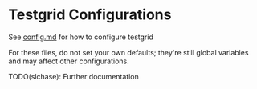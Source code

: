 # Testgrid Configurations

See [config.md](../../testgrid/config.md) for how to configure testgrid

For these files, do not set your own defaults; they're still global variables and may affect
other configurations.

TODO(slchase): Further documentation